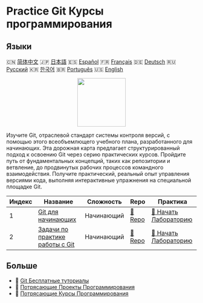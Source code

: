 # Practice Git Курсы программирования

## Языки

🇨🇳 [简体中文](README_zh.md) 🇯🇵 [日本語](README_ja.md) 🇪🇸 [Español](README_es.md) 🇫🇷 [Français](README_fr.md) 🇩🇪 [Deutsch](README_de.md) 🇷🇺 [Русский](README_ru.md) 🇰🇷 [한국어](README_ko.md) 🇧🇷 [Português](README_pt.md) 🇺🇸 [English](README.md) 

<div align="center">
<img width="128px" src="https://file.labex.io/path/mlkFQS0wjouP.png">
</div>

Изучите Git, отраслевой стандарт системы контроля версий, с помощью этого всеобъемлющего учебного плана, разработанного для начинающих. Эта дорожная карта предлагает структурированный подход к освоению Git через серию практических курсов. Пройдите путь от фундаментальных концепций, таких как репозитории и ветвление, до продвинутых рабочих процессов командного взаимодействия. Получите практический, реальный опыт управления версиями кода, выполняя интерактивные упражнения на специальной площадке Git.

|   Индекс | Название                                                                               | Сложность   | Repo                                                             | Практика                                                                     |
|----------|----------------------------------------------------------------------------------------|-------------|------------------------------------------------------------------|------------------------------------------------------------------------------|
|        1 | [Git для начинающих](https://labex.io/ru/courses/git-for-beginners)                    | Начинающий  | [🔗 Repo](https://github.com/labex-labs/git-for-beginners)       | [🚀 Начать Лабораторию](https://labex.io/ru/courses/git-for-beginners)       |
|        2 | [Задачи по практике работы с Git](https://labex.io/ru/courses/git-practice-challenges) | Начинающий  | [🔗 Repo](https://github.com/labex-labs/git-practice-challenges) | [🚀 Начать Лабораторию](https://labex.io/ru/courses/git-practice-challenges) |

## Больше

- 🔗 [Git Бесплатные туториалы](https://github.com/labex-labs/git-free-tutorials)
- 🔗 [Потрясающие Проекты Программирования](https://github.com/labex-labs/awesome-programming-projects)
- 🔗 [Потрясающие Курсы Программирования](https://github.com/labex-labs/awesome-programming-courses)

